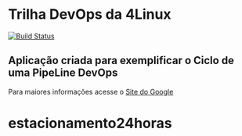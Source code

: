 # Trilha DevOps da 4Linux

<!-- Altere a Flag abaixo com sua URL do Travis -->
[![Build Status](https://app.travis-ci.com/joaopgioio/estacionamento24horas.svg?branch=master)](https://app.travis-ci.com/joaopgioio/estacionamento24horas)

## Aplicação criada para exemplificar o Ciclo de uma PipeLine DevOps

Para maiores informações acesse o [Site do Google](https://www.google.com)

# estacionamento24horas